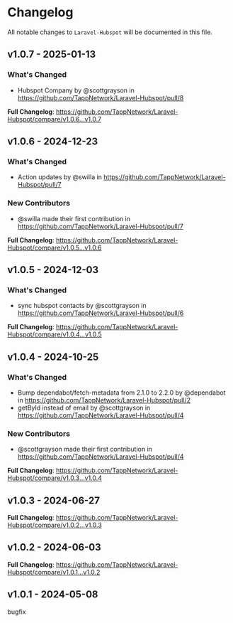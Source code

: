 # Changelog

All notable changes to `Laravel-Hubspot` will be documented in this file.

## v1.0.7 - 2025-01-13

### What's Changed

* Hubspot Company by @scottgrayson in https://github.com/TappNetwork/Laravel-Hubspot/pull/8

**Full Changelog**: https://github.com/TappNetwork/Laravel-Hubspot/compare/v1.0.6...v1.0.7

## v1.0.6 - 2024-12-23

### What's Changed

* Action updates by @swilla in https://github.com/TappNetwork/Laravel-Hubspot/pull/7

### New Contributors

* @swilla made their first contribution in https://github.com/TappNetwork/Laravel-Hubspot/pull/7

**Full Changelog**: https://github.com/TappNetwork/Laravel-Hubspot/compare/v1.0.5...v1.0.6

## v1.0.5 - 2024-12-03

### What's Changed

* sync hubspot contacts by @scottgrayson in https://github.com/TappNetwork/Laravel-Hubspot/pull/6

**Full Changelog**: https://github.com/TappNetwork/Laravel-Hubspot/compare/v1.0.4...v1.0.5

## v1.0.4 - 2024-10-25

### What's Changed

* Bump dependabot/fetch-metadata from 2.1.0 to 2.2.0 by @dependabot in https://github.com/TappNetwork/Laravel-Hubspot/pull/2
* getById instead of email by @scottgrayson in https://github.com/TappNetwork/Laravel-Hubspot/pull/4

### New Contributors

* @scottgrayson made their first contribution in https://github.com/TappNetwork/Laravel-Hubspot/pull/4

**Full Changelog**: https://github.com/TappNetwork/Laravel-Hubspot/compare/v1.0.3...v1.0.4

## v1.0.3 - 2024-06-27

**Full Changelog**: https://github.com/TappNetwork/Laravel-Hubspot/compare/v1.0.2...v1.0.3

## v1.0.2 - 2024-06-03

**Full Changelog**: https://github.com/TappNetwork/Laravel-Hubspot/compare/v1.0.1...v1.0.2

## v1.0.1 - 2024-05-08

bugfix
